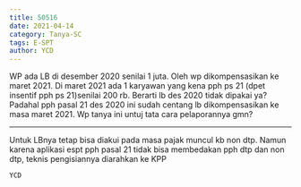 ```yaml
---
title: 50516
date: 2021-04-14
category: Tanya-SC
tags: E-SPT
author: YCD
---
```


WP ada LB di desember 2020 senilai 1 juta. Oleh wp dikompensasikan ke maret 2021. Di maret 2021 ada 1 karyawan yang kena pph ps 21 (dpet insentif pph ps 21)senilai 200 rb. Berarti lb des 2020 tidak dipakai ya? Padahal pph pasal 21 des 2020 ini sudah centang lb dikompensasikan ke masa maret 2021. Wp tanya ini untuj tata cara pelaporannya gmn?

---

Untuk LBnya tetap bisa diakui pada masa pajak muncul kb non dtp. Namun karena aplikasi espt pph pasal 21 tidak bisa membedakan pph dtp dan non dtp, teknis pengisiannya diarahkan ke KPP

`YCD`
